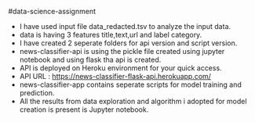 #data-science-assignment

* I have used input file data_redacted.tsv to analyze the input data. 
* data is having 3 features title,text,url and label category.
* I have created 2 seperate folders for api version and script version.
* news-classifier-api is using the pickle file created using jupyter notebook and using flask tha api is created.
* API is deployed on Heroku environment for your quick access.
* API URL : https://news-classifier-flask-api.herokuapp.com/
* news-classifier-app contains seperate scripts for model training and prediction.
* All the results from data exploration and algorithm i adopted for model creation is present is Jupyter notebook.
